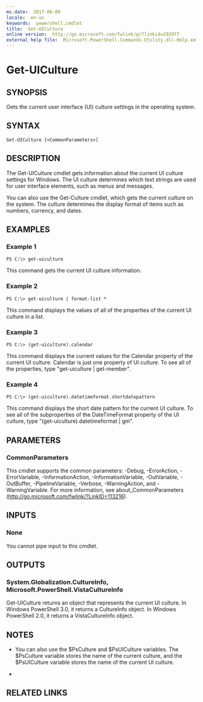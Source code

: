 ```yaml
---
ms.date:  2017-06-09
locale:  en-us
keywords:  powershell,cmdlet
title:  Get-UICulture
online version:  http://go.microsoft.com/fwlink/p/?linkid=293977
external help file:  Microsoft.PowerShell.Commands.Utility.dll-Help.xml
---
```


# Get-UICulture

## SYNOPSIS
Gets the current user interface (UI) culture settings in the operating system.

## SYNTAX

```
Get-UICulture [<CommonParameters>]
```

## DESCRIPTION
The Get-UICulture cmdlet gets information about the current UI culture settings for Windows.
The UI culture determines which text strings are used for user interface elements, such as menus and messages.

You can also use the Get-Culture cmdlet, which gets the current culture on the system.
The culture determines the display format of items such as numbers, currency, and dates.

## EXAMPLES

### Example 1
```
PS C:\> get-uiculture
```

This command gets the current UI culture information.

### Example 2
```
PS C:\> get-uiculture | format-list *
```

This command displays the values of all of the properties of the current UI culture in a list.

### Example 3
```
PS C:\> (get-uiculture).calendar
```

This command displays the current values for the Calendar property of the current UI culture.
Calendar is just one property of UI culture.
To see all of the properties, type "get-uiculture | get-member".

### Example 4
```
PS C:\> (get-uiculture).datetimeformat.shortdatepattern
```

This command displays the short date pattern for the current UI culture.
To see all of the subproperties of the DateTimeFormat property of the UI culture, type "(get-uiculture).datetimeformat | gm".

## PARAMETERS

### CommonParameters
This cmdlet supports the common parameters: -Debug, -ErrorAction, -ErrorVariable, -InformationAction, -InformationVariable, -OutVariable, -OutBuffer, -PipelineVariable, -Verbose, -WarningAction, and -WarningVariable. For more information, see about_CommonParameters (http://go.microsoft.com/fwlink/?LinkID=113216).

## INPUTS

### None
You cannot pipe input to this cmdlet.

## OUTPUTS

### System.Globalization.CultureInfo, Microsoft.PowerShell.VistaCultureInfo
Get-UICulture returns an object that represents the current UI culture.
In Windows PowerShell 3.0, it returns a CultureInfo object.
In Windows PowerShell 2.0, it returns a VistaCultureInfo object.

## NOTES
* You can also use the $PsCulture and $PsUICulture variables. The $PsCulture variable stores the name of the current culture, and the $PsUICulture variable stores the name of the current UI culture.

*

## RELATED LINKS

